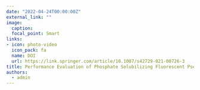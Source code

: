 ```yaml
---
date: "2022-04-24T00:00:00Z"
external_link: ""
image:
  caption: 
  focal_point: Smart
links:
- icon: photo-video
  icon_pack: fa
  name: DOI
  url: https://link.springer.com/article/10.1007/s42729-021-00726-3
title: Performance Evaluation of Phosphate Solubilizing Fluorescent Pseudomonads in Minimizing Phosphorus Fertilizer Use 
authors: 
  - admin
---
```


